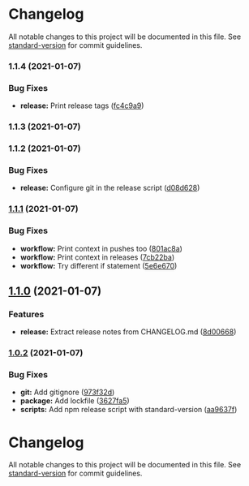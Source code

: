 # Changelog

All notable changes to this project will be documented in this file. See [standard-version](https://github.com/conventional-changelog/standard-version) for commit guidelines.

### 1.1.4 (2021-01-07)


### Bug Fixes

* **release:** Print release tags ([fc4c9a9](https://github.com/TimothyJones/github-workflow-test/commit/fc4c9a956bf35136330c9db3227ea520f7e63be7))

### 1.1.3 (2021-01-07)

### 1.1.2 (2021-01-07)


### Bug Fixes

* **release:** Configure git in the release script ([d08d628](https://github.com/TimothyJones/github-workflow-test/commit/d08d62868de763fe1a9d7c34cdec26ab0e3f026e))

### [1.1.1](https://github.com/TimothyJones/github-workflow-test/compare/v1.1.0...v1.1.1) (2021-01-07)


### Bug Fixes

* **workflow:** Print context in pushes too ([801ac8a](https://github.com/TimothyJones/github-workflow-test/commit/801ac8a2f7d6cb0a61e2351669236172aa7d981b))
* **workflow:** Print context in releases ([7cb22ba](https://github.com/TimothyJones/github-workflow-test/commit/7cb22ba092a11b6c48597ef490b0d2eb4752477a))
* **workflow:** Try different if statement ([5e6e670](https://github.com/TimothyJones/github-workflow-test/commit/5e6e670d1d00c3b1b6055f9c6bf5d1f5cbbdb3cc))

## [1.1.0](https://github.com/TimothyJones/github-workflow-test/compare/v1.0.2...v1.1.0) (2021-01-07)


### Features

* **release:** Extract release notes from CHANGELOG.md ([8d00668](https://github.com/TimothyJones/github-workflow-test/commit/8d006685b4b6d8ad0b74b4d5bfeb529620c44622))

### [1.0.2](https://github.com/TimothyJones/github-workflow-test/compare/v1.0.1...v1.0.2) (2021-01-07)


### Bug Fixes

* **git:** Add gitignore ([973f32d](https://github.com/TimothyJones/github-workflow-test/commit/973f32d351a0e3cf4df0da1d2415ec80a3151c4f))
* **package:** Add lockfile ([3627fa5](https://github.com/TimothyJones/github-workflow-test/commit/3627fa52b13afab17fa638b16caac278dd0eb1b4))
* **scripts:** Add npm release script with standard-version ([aa9637f](https://github.com/TimothyJones/github-workflow-test/commit/aa9637fb9d6cc6f59d37c5bf23ddb1bf42190687))

# Changelog

All notable changes to this project will be documented in this file. See [standard-version](https://github.com/conventional-changelog/standard-version) for commit guidelines.
